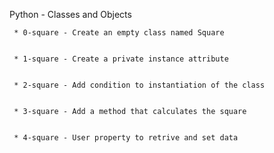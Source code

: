 Python - Classes and Objects


	 * 0-square - Create an empty class named Square


	 * 1-square - Create a private instance attribute


	 * 2-square - Add condition to instantiation of the class


	 * 3-square - Add a method that calculates the square


	 * 4-square - User property to retrive and set data


